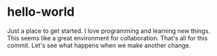 # hello-world
Just a place to get started.
I love programming and learning new things. 
This seems like a great environment for collaboration.
That's all for this commit.
Let's see what happens when we make another change.
